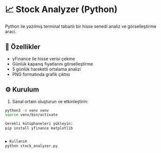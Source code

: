 # 📈 Stock Analyzer (Python)

Python ile yazılmış terminal tabanlı bir hisse senedi analiz ve görselleştirme aracı.

## 🚀 Özellikler
- yFinance ile hisse verisi çekme
- Günlük kapanış fiyatlarını görselleştirme
- 5 günlük hareketli ortalama analizi
- PNG formatında grafik çıktısı

## ⚙️ Kurulum

1. Sanal ortam oluşturun ve etkinleştirin:
```bash
python3 -m venv venv
source venv/bin/activate

Gerekli kütüphaneleri yükleyin:
pip install yfinance matplotlib


▶️ Kullanım
python stock_analyzer.py

